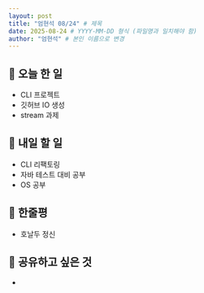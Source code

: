 ```yaml
---
layout: post
title: "엄현석 08/24" # 제목
date: 2025-08-24 # YYYY-MM-DD 형식 (파일명과 일치해야 함)
author: "엄현석" # 본인 이름으로 변경
---
```

## 📝 오늘 한 일

- CLI 프로젝트
- 깃허브 IO 생성
- stream 과제

## 🎯 내일 할 일

- CLI 리팩토링
- 자바 테스트 대비 공부
- OS 공부

## 💭 한줄평

- 호날두 정신

## 🔗 공유하고 싶은 것

- 